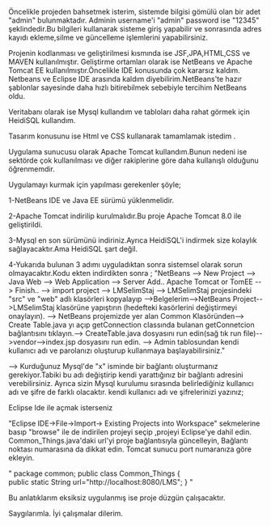 ﻿Öncelikle projeden bahsetmek isterim, sistemde bilgisi gömülü olan bir adet "admin" bulunmaktadır. Adminin username'i "admin" password ise "12345" şeklindedir.Bu bilgileri kullanarak sisteme giriş yapabilir ve sonrasında adres kayıdı ekleme,silme ve güncelleme işlemlerini yapabilirsiniz.

Projenin kodlanması ve geliştirilmesi kısmında ise JSF,JPA,HTML,CSS ve MAVEN kullanılmıştır. Geliştirme ortamları olarak ise NetBeans ve Apache Tomcat EE kullanılmıştır.Öncelikle IDE konusunda çok kararsız kaldım. Netbeans ve Eclipse IDE arasında kaldım diyebilirim.NetBeans'te hazır şablonlar sayesinde daha hızlı bitirebilmek sebebiyle tercihim NetBeans oldu.

Veritabanı olarak ise Mysql kullandım ve tabloları daha rahat görmek için HeidiSQL kullandım.

Tasarım konusunu ise Html ve CSS kullanarak tamamlamak istedim .

Uygulama sunucusu olarak Apache Tomcat kullandım.Bunun nedeni ise sektörde çok kullanılması ve diğer rakiplerine göre daha kullanışlı olduğunu öğrenmemdir.

Uygulamayı kurmak için yapılması gerekenler şöyle;

1-NetBeans IDE ve Java EE sürümü yüklenmelidir.

2-Apache Tomcat indirilip kurulmalıdır.Bu proje Apache Tomcat 8.0 ile geliştirildi.

3-Mysql en son sürümünü indiriniz.Ayrıca HeidiSQL'i indirmek size kolaylık sağlayacaktır.Ama HeidiSQL şart değil.

4-Yukarıda bulunan 3 adımı uyguladıktan sonra sistemsel olarak sorun olmayacaktır.Kodu ekten indirdikten sonra ; 
"NetBeans --> New Project --> Java Web --> Web Application --> Server Add.. Apache Tomcat or TomEE -->
Finish..
--> import project --> LMSelimStaj --> LMSelimStaj projesindeki "src" ve "web" adlı klasörleri kopyalayıp -->Belgelerim-->NetBeans Project-->LMSelimStaj klasörüne yapıştırın (hedefteki kasörlerini değiştirmeyi onaylayın).
--> NetBeans projemizde yer alan Common Klasöründen--> Create Table.java yı açıp getConnection classında bulanan getConnetcion bağlantısını tıklayın.--> CreateTable.java dosyasını run edin(sağ tık run file)-->vendor-->index.jsp dosyasını run edin.
--> Admin tablosundan kendi kullanıcı adı ve parolanızı oluşturup kullanmaya başlayabilirsiniz."

-->   Kurduğunuz Mysql'de "x" isminde bir bağlantı oluşturmanız gerekiyor.Tabiki bu adı değiştirip kendi yarattığınız bir bağlantı adresini verebilirsiniz. Ayrıca sizin Mysql kurulumu sırasında belirlediğiniz kullanıcı adı ve şifre de farklı olacaktır. kendi kullanıcı adı ve şifrelerinizi yazınız;

Eclipse Ide ile açmak isterseniz

"Eclipse IDE->File->Import-> Existing Projects into Workspace" sekmelerine basıp "browse" ile de indirilen projeyi seçip ,projeyi Eclipse'ye dahil edin.
Common_Things.java'daki url'yi proje bağlantısıyla güncelleyin, Bağlantı noktası numarasına da dikkat edin. Tomcat sunucu port numaranıza göre ekleyin.

" package common;
public class Common_Things {    
    public static String url="http://localhost:8080/LMS";
} "

Bu anlatıklarım eksiksiz uygulanmış ise proje düzgün çalışacaktır.

Saygılarımla.
İyi çalışmalar dilerim.





  